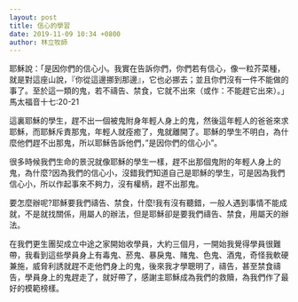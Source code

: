 ```yaml
---
layout: post
title: 信心的學習
date: 2019-11-09 10:34 +0800
author: 林立牧師
---
```


耶穌說：「是因你們的信心小。我實在告訴你們，你們若有信心，像一粒芥菜種，就是對這座山說，『你從這邊挪到那邊』，它也必挪去；並且你們沒有一件不能做的事了。至於這一類的鬼，若不禱告、禁食，它就不出來（或作：不能趕它出來）。」馬太福音十七:20-21

這裏耶穌的學生，趕不出一個被鬼附身年輕人身上的鬼，然後這年輕人的爸爸來求耶穌，而耶穌斥責那鬼，年輕人就痊癒了，鬼就離開了。耶穌的學生不明白，為什麼他們趕不出那鬼，所以耶穌告訴他們，”是因你們的信心小”。

很多時候我們生命的景況就像耶穌的學生一樣，趕不出那個鬼附的年輕人身上的鬼，為什麼?因為我們的信心小，沒錯我們知道自己是耶穌的學生，可是因為我們信心小，所以作起事來不夠力，沒有權柄，趕不出那鬼。

要怎麼辦呢?耶穌要我們禱告、禁食，什麼!我有沒有聽錯，一般人遇到事情不能成就，不是就找關係，用屬人的辦法，但是耶穌卻是要我們禱告、禁食，用屬天的辦法。

在我們更生團契成立中途之家開始收學員，大約三個月，一開始我覺得學員很難帶，我看到這些學員身上有毒鬼、菸鬼、暴戾鬼、賭鬼、色鬼、酒鬼，奇怪我軟硬兼施，威脅利誘就趕不走他們身上的鬼，後來我才學聰明了，禱告，甚至禁食禱告，學員身上的鬼趕走了，就好帶了，感謝主耶穌成為我們的救贖，為我們作了最好的模範榜樣。